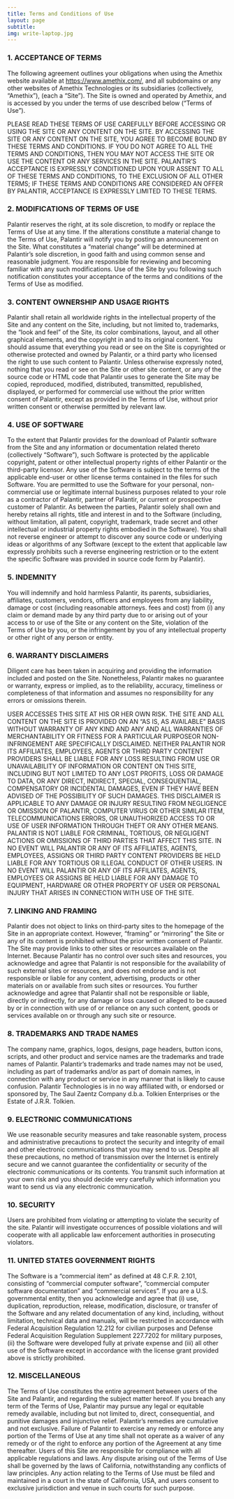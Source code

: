 ```yaml
---
title: Terms and Conditions of Use
layout: page
subtitle: 
img: write-laptop.jpg
---
```


### 1. ACCEPTANCE OF TERMS

The following agreement outlines your obligations when using the Amethix website available at https://www.amethix.com/, and all subdomains  or any other websites of Amethix Technologies  or its subsidiaries (collectively, “Amethix”), (each a “Site”). The Site is owned and operated by Amethix, and is accessed by you under the terms of use described below (“Terms of Use”). 

PLEASE READ THESE TERMS OF USE CAREFULLY BEFORE ACCESSING OR USING THE SITE OR ANY CONTENT ON THE SITE. BY ACCESSING THE SITE OR ANY CONTENT ON THE SITE, YOU AGREE TO BECOME BOUND BY THESE TERMS AND CONDITIONS. IF YOU DO NOT AGREE TO ALL THE TERMS AND CONDITIONS, THEN YOU MAY NOT ACCESS THE SITE OR USE THE CONTENT OR ANY SERVICES IN THE SITE. PALANTIR’S ACCEPTANCE IS EXPRESSLY CONDITIONED UPON YOUR ASSENT TO ALL OF THESE TERMS AND CONDITIONS, TO THE EXCLUSION OF ALL OTHER TERMS; IF THESE TERMS AND CONDITIONS ARE CONSIDERED AN OFFER BY PALANTIR, ACCEPTANCE IS EXPRESSLY LIMITED TO THESE TERMS.

### 2. MODIFICATIONS OF TERMS OF USE

Palantir reserves the right, at its sole discretion, to modify or replace the Terms of Use at any time. If the alterations constitute a material change to the Terms of Use, Palantir will notify you by posting an announcement on the Site. What constitutes a “material change” will be determined at Palantir’s sole discretion, in good faith and using common sense and reasonable judgment. You are responsible for reviewing and becoming familiar with any such modifications. Use of the Site by you following such notification constitutes your acceptance of the terms and conditions of the Terms of Use as modified.


### 3. CONTENT OWNERSHIP AND USAGE RIGHTS

Palantir shall retain all worldwide rights in the intellectual property of the Site and any content on the Site, including, but not limited to, trademarks, the “look and feel” of the Site, its color combinations, layout, and all other graphical elements, and the copyright in and to its original content. You should assume that everything you read or see on the Site is copyrighted or otherwise protected and owned by Palantir, or a third party who licensed the right to use such content to Palantir. Unless otherwise expressly noted, nothing that you read or see on the Site or other site content, or any of the source code or HTML code that Palantir uses to generate the Site may be copied, reproduced, modified, distributed, transmitted, republished, displayed, or performed for commercial use without the prior written consent of Palantir, except as provided in the Terms of Use, without prior written consent or otherwise permitted by relevant law.


### 4. USE OF SOFTWARE

To the extent that Palantir provides for the download of Palantir software from the Site and any information or documentation related thereto (collectively “Software”), such Software is protected by the applicable copyright, patent or other intellectual property rights of either Palantir or the third-party licensor. Any use of the Software is subject to the terms of the applicable end-user or other license terms contained in the files for such Software. You are permitted to use the Software for your personal, non-commercial use or legitimate internal business purposes related to your role as a contractor of Palantir, partner of Palantir, or current or prospective customer of Palantir. As between the parties, Palantir solely shall own and hereby retains all rights, title and interest in and to the Software (including, without limitation, all patent, copyright, trademark, trade secret and other intellectual or industrial property rights embodied in the Software). You shall not reverse engineer or attempt to discover any source code or underlying ideas or algorithms of any Software (except to the extent that applicable law expressly prohibits such a reverse engineering restriction or to the extent the specific Software was provided in source code form by Palantir).

### 5. INDEMNITY

You will indemnify and hold harmless Palantir, its parents, subsidiaries, affiliates, customers, vendors, officers and employees from any liability, damage or cost (including reasonable attorneys. fees and cost) from (i) any claim or demand made by any third party due to or arising out of your access to or use of the Site or any content on the Site, violation of the Terms of Use by you, or the infringement by you of any intellectual property or other right of any person or entity.


### 6. WARRANTY DISCLAIMERS

Diligent care has been taken in acquiring and providing the information included and posted on the Site. Nonetheless, Palantir makes no guarantee or warranty, express or implied, as to the reliability, accuracy, timeliness or completeness of that information and assumes no responsibility for any errors or omissions therein. 

USER ACCESSES THIS SITE AT HIS OR HER OWN RISK. THE SITE AND ALL CONTENT ON THE SITE IS PROVIDED ON AN “AS IS, AS AVAILABLE” BASIS WITHOUT WARRANTY OF ANY KIND AND ANY AND ALL WARRANTIES OF MERCHANTABILITY OR FITNESS FOR A PARTICULAR PURPOSEOR NON-INFRINGEMENT ARE SPECIFICALLY DISCLAIMED. NEITHER PALANTIR NOR ITS AFFILIATES, EMPLOYEES, AGENTS OR THIRD PARTY CONTENT PROVIDERS SHALL BE LIABLE FOR ANY LOSS RESULTING FROM USE OR UNAVAILABILITY OF INFORMATION OR CONTENT ON THIS SITE, INCLUDING BUT NOT LIMITED TO ANY LOST PROFITS, LOSS OR DAMAGE TO DATA, OR ANY DIRECT, INDIRECT, SPECIAL, CONSEQUENTIAL, COMPENSATORY OR INCIDENTAL DAMAGES, EVEN IF THEY HAVE BEEN ADVISED OF THE POSSIBILITY OF SUCH DAMAGES. THIS DISCLAIMER IS APPLICABLE TO ANY DAMAGE OR INJURY RESULTING FROM NEGLIGENCE OR OMISSION OF PALANTIR, COMPUTER VIRUS OR OTHER SIMILAR ITEM, TELECOMMUNICATIONS ERRORS, OR UNAUTHORIZED ACCESS TO OR USE OF USER INFORMATION THROUGH THEFT OR ANY OTHER MEANS. PALANTIR IS NOT LIABLE FOR CRIMINAL, TORTIOUS, OR NEGLIGENT ACTIONS OR OMISSIONS OF THIRD PARTIES THAT AFFECT THIS SITE. IN NO EVENT WILL PALANTIR OR ANY OF ITS AFFILIATES, AGENTS, EMPLOYEES, ASSIGNS OR THIRD PARTY CONTENT PROVIDERS BE HELD LIABLE FOR ANY TORTIOUS OR ILLEGAL CONDUCT OF OTHER USERS. IN NO EVENT WILL PALANTIR OR ANY OF ITS AFFILIATES, AGENTS, EMPLOYEES OR ASSIGNS BE HELD LIABLE FOR ANY DAMAGE TO EQUIPMENT, HARDWARE OR OTHER PROPERTY OF USER OR PERSONAL INJURY THAT ARISES IN CONNECTION WITH USE OF THE SITE.


### 7. LINKING AND FRAMING

Palantir does not object to links on third-party sites to the homepage of the Site in an appropriate context. However, “framing” or “mirroring” the Site or any of its content is prohibited without the prior written consent of Palantir. The Site may provide links to other sites or resources available on the Internet. Because Palantir has no control over such sites and resources, you acknowledge and agree that Palantir is not responsible for the availability of such external sites or resources, and does not endorse and is not responsible or liable for any content, advertising, products or other materials on or available from such sites or resources. You further acknowledge and agree that Palantir shall not be responsible or liable, directly or indirectly, for any damage or loss caused or alleged to be caused by or in connection with use of or reliance on any such content, goods or services available on or through any such site or resource.

### 8. TRADEMARKS AND TRADE NAMES

The company name, graphics, logos, designs, page headers, button icons, scripts, and other product and service names are the trademarks and trade names of Palantir. Palantir’s trademarks and trade names may not be used, including as part of trademarks and/or as part of domain names, in connection with any product or service in any manner that is likely to cause confusion. Palantir Technologies is in no way affiliated with, or endorsed or sponsored by, The Saul Zaentz Company d.b.a. Tolkien Enterprises or the Estate of J.R.R. Tolkien.


### 9. ELECTRONIC COMMUNICATIONS

We use reasonable security measures and take reasonable system, process and administrative precautions to protect the security and integrity of email and other electronic communications that you may send to us. Despite all these precautions, no method of transmission over the Internet is entirely secure and we cannot guarantee the confidentiality or security of the electronic communications or its contents. You transmit such information at your own risk and you should decide very carefully which information you want to send us via any electronic communication.


### 10. SECURITY

Users are prohibited from violating or attempting to violate the security of the site. Palantir will investigate occurrences of possible violations and will cooperate with all applicable law enforcement authorities in prosecuting violators.


### 11. UNITED STATES GOVERNMENT RIGHTS

The Software is a “commercial item” as defined at 48 C.F.R. 2.101, consisting of “commercial computer software”, “commercial computer software documentation” and “commercial services”. If you are a U.S. governmental entity, then you acknowledge and agree that (i) use, duplication, reproduction, release, modification, disclosure, or transfer of the Software and any related documentation of any kind, including, without limitation, technical data and manuals, will be restricted in accordance with Federal Acquisition Regulation 12.212 for civilian purposes and Defense Federal Acquisition Regulation Supplement 227.7202 for military purposes, (ii) the Software were developed fully at private expense and (iii) all other use of the Software except in accordance with the license grant provided above is strictly prohibited.


### 12. MISCELLANEOUS

The Terms of Use constitutes the entire agreement between users of the Site and Palantir, and regarding the subject matter hereof. If you breach any term of the Terms of Use, Palantir may pursue any legal or equitable remedy available, including but not limited to, direct, consequential, and punitive damages and injunctive relief. Palantir’s remedies are cumulative and not exclusive. Failure of Palantir to exercise any remedy or enforce any portion of the Terms of Use at any time shall not operate as a waiver of any remedy or of the right to enforce any portion of the Agreement at any time thereafter. Users of this Site are responsible for compliance with all applicable regulations and laws. Any dispute arising out of the Terms of Use shall be governed by the laws of California, notwithstanding any conflicts of law principles. Any action relating to the Terms of Use must be filed and maintained in a court in the state of California, USA, and users consent to exclusive jurisdiction and venue in such courts for such purpose.
